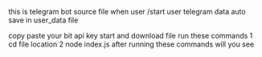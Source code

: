 this is telegram bot source file when user /start user telegram data auto save in user_data file 

copy paste your bit api key start and download file run these commands
1 cd file location 
2 node index.js
after running these commands will you see 
